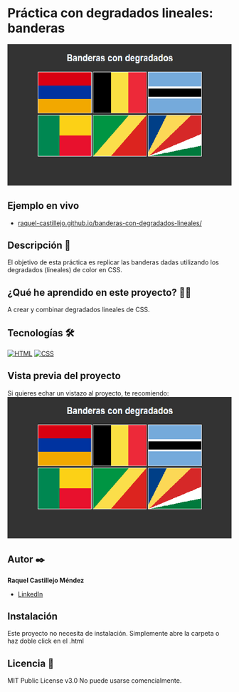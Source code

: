 # Práctica con degradados lineales: banderas

![Imagen del proyecto](https://github.com/raquel-castillejo/004-degradados-lineales/blob/main/ej%20banderas.png)

## Ejemplo en vivo

- [raquel-castillejo.github.io/banderas-con-degradados-lineales/](https://raquel-castillejo.github.io/banderas-con-degradados-lineales/)

## Descripción 📑

El objetivo de esta práctica es replicar las banderas dadas utilizando los degradados (lineales) de color en CSS.

## ¿Qué he aprendido en este proyecto? 🙇🏻

A crear y combinar degradados lineales de CSS.

## Tecnologías 🛠

<!-- Iconos sacados de: https://github.com/hendrasob/badges/blob/master/README.md y https://github.com/alexandresanlim/Badges4-README.md-Profile -->

[![HTML](https://img.shields.io/badge/HTML5-E34F26?style=for-the-badge&logo=html5&logoColor=white)](https://es.wikipedia.org/wiki/HTML5)
[![CSS](https://img.shields.io/badge/CSS3-1572B6?style=for-the-badge&logo=css3&logoColor=white)](https://es.wikipedia.org/wiki/CSS)

## Vista previa del proyecto

Si quieres echar un vistazo al proyecto, te recomiendo:
![Captura del proyecto](https://github.com/raquel-castillejo/004-degradados-lineales/blob/main/ej%20banderas.png)

## Autor ✒️

**Raquel Castillejo Méndez**
- [LinkedIn](https://www.linkedin.com/in/raquel-castillejo-mendez)

## Instalación

Este proyecto no necesita de instalación. Simplemente abre la carpeta o haz doble click en el .html

## Licencia 📄

MIT Public License v3.0
No puede usarse comencialmente.
